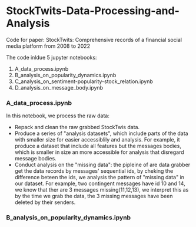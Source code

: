 # StockTwits-Data-Processing-and-Analysis
Code for paper: StockTwits: Comprehensive records of a financial social media platform from 2008 to 2022

The code inldue 5 jupyter notebooks: 
1. A_data_process.ipynb
2. B_analysis_on_popularity_dynamics.ipynb
3. C_analysis_on_sentiment-popularity-stock_relation.ipynb
4. D_analysis_on_message_body.ipynb

### A_data_process.ipynb
In this notebook, we process the raw data:
- Repack and clean the raw grabbed StockTwis data.
- Produce a series of "analysis datasets", which include parts of the data with smaller size for easier accessiblily and analysis. For example, it produce a dataset that include all features but the messages bodies, which is smaller in size an more accessible for analysis that disregard message bodies.
- Conduct analysis on the "missing data": the pipleine of are data grabber get the data records by messages' sequential ids, by cheking the difference beteen the ids, we analysis the pattern of "missing data" in our dataset. For example, two contingent messages have id 10 and 14, we know that ther are 3 messages missing(11,12,13), we interpret this as by the time we grab the data, the 3 missing messages have been deleted by their senders.

### B_analysis_on_popularity_dynamics.ipynb

